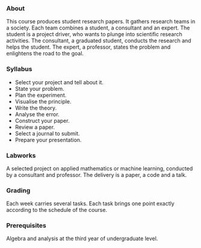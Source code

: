 ### About
This course produces student research papers. It gathers research teams in a society. Each team combines a student, a consultant and an expert. The student is a project driver, who wants to plunge into scientific research activities. The consultant, a graduated student, conducts the research and helps the student. The expert, a professor, states the problem and enlightens the road to the goal.

### Syllabus
* Select your project and tell about it.
* State your problem.
* Plan the experiment.
* Visualise the principle.
* Write the theory.
* Analyse the error.
* Construct your paper.
* Review a paper.
* Select a journal to submit.
* Prepare your presentation.

### Labworks 
A selected project on applied mathematics or machine learning, conducted by a consultant and professor. The delivery is a paper, a code and a talk.

### Grading
Each week carries several tasks. Each task brings one point exactly according to the schedule of the course.

### Prerequisites
Algebra and analysis at the third year of undergraduate level.